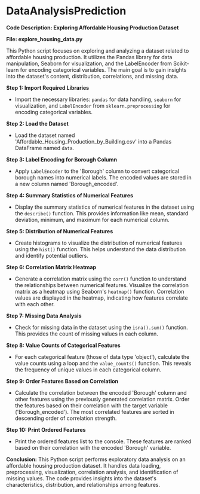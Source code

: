 # DataAnalysisPrediction

**Code Description: Exploring Affordable Housing Production Dataset**

**File: explore_housing_data.py**

This Python script focuses on exploring and analyzing a dataset related to affordable housing production. It utilizes the Pandas library for data manipulation, Seaborn for visualization, and the LabelEncoder from Scikit-learn for encoding categorical variables. The main goal is to gain insights into the dataset's content, distribution, correlations, and missing data.

**Step 1: Import Required Libraries**
- Import the necessary libraries: `pandas` for data handling, `seaborn` for visualization, and `LabelEncoder` from `sklearn.preprocessing` for encoding categorical variables.

**Step 2: Load the Dataset**
- Load the dataset named 'Affordable_Housing_Production_by_Building.csv' into a Pandas DataFrame named `data`.

**Step 3: Label Encoding for Borough Column**
- Apply `LabelEncoder` to the 'Borough' column to convert categorical borough names into numerical labels. The encoded values are stored in a new column named 'Borough_encoded'.

**Step 4: Summary Statistics of Numerical Features**
- Display the summary statistics of numerical features in the dataset using the `describe()` function. This provides information like mean, standard deviation, minimum, and maximum for each numerical column.

**Step 5: Distribution of Numerical Features**
- Create histograms to visualize the distribution of numerical features using the `hist()` function. This helps understand the data distribution and identify potential outliers.

**Step 6: Correlation Matrix Heatmap**
- Generate a correlation matrix using the `corr()` function to understand the relationships between numerical features. Visualize the correlation matrix as a heatmap using Seaborn's `heatmap()` function. Correlation values are displayed in the heatmap, indicating how features correlate with each other.

**Step 7: Missing Data Analysis**
- Check for missing data in the dataset using the `isna().sum()` function. This provides the count of missing values in each column.

**Step 8: Value Counts of Categorical Features**
- For each categorical feature (those of data type 'object'), calculate the value counts using a loop and the `value_counts()` function. This reveals the frequency of unique values in each categorical column.

**Step 9: Order Features Based on Correlation**
- Calculate the correlation between the encoded 'Borough' column and other features using the previously generated correlation matrix. Order the features based on their correlation with the target variable ('Borough_encoded'). The most correlated features are sorted in descending order of correlation strength.

**Step 10: Print Ordered Features**
- Print the ordered features list to the console. These features are ranked based on their correlation with the encoded 'Borough' variable.

**Conclusion:**
This Python script performs exploratory data analysis on an affordable housing production dataset. It handles data loading, preprocessing, visualization, correlation analysis, and identification of missing values. The code provides insights into the dataset's characteristics, distribution, and relationships among features.
